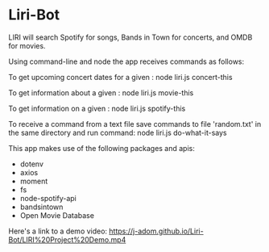 # Liri-Bot
LIRI will search Spotify for songs, Bands in Town for concerts, and OMDB for movies.

Using command-line and node the app receives commands as follows:

To get upcoming concert dates for a given <artist>:
node liri.js concert-this <artist>

To get information about a given <film>:
node liri.js movie-this <film name>

To get information on a given <song>:
node liri.js spotify-this <song name>

To receive a command from a text file save commands to file 'random.txt' in the same directory and run command:
node liri.js do-what-it-says

This app makes use of the following packages and apis:
* dotenv
* axios
* moment
* fs
* node-spotify-api
* bandsintown
* Open Movie Database

Here's a link to a demo video: https://j-adom.github.io/Liri-Bot/LIRI%20Project%20Demo.mp4
